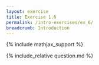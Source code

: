 ```yaml
---
layout: exercise
title: Exercise 1.6
permalink: /intro-exercises/ex_6/
breadcrumb: Introduction
---
```


{% include mathjax_support %}

<div><i class="arrow-up loader" data-chapter="intro-exercises" data-exercise="ex_6" data-rating="0"></i></div>
{% include_relative question.md %}
